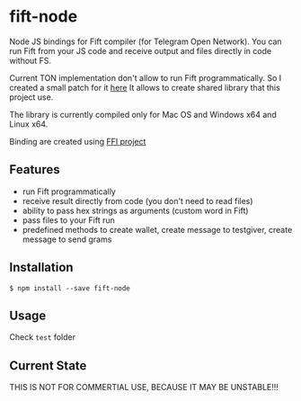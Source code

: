 # fift-node
Node JS bindings for Fift compiler (for Telegram Open Network). You can run Fift from your JS code and receive output and files directly in code without FS.

Current TON implementation don't allow to run Fift programmatically. So I created a small patch for it [here](https://github.com/APshenkin/ton)
It allows to create shared library that this project use.

The library is currently compiled only for Mac OS and Windows x64 and Linux x64.

Binding are created using [FFI project](https://www.npmjs.com/package/node-ffi)

## Features
* run Fift programmatically
* receive result directly from code (you don't need to read files)
* ability to pass hex strings as arguments (custom word in Fift)
* pass files to your Fift run
* predefined methods to create wallet, create message to testgiver, create message to send grams

## Installation
```Shell
$ npm install --save fift-node
```

## Usage
Check `test` folder

## Current State
THIS IS NOT FOR COMMERTIAL USE, BECAUSE IT MAY BE UNSTABLE!!!
